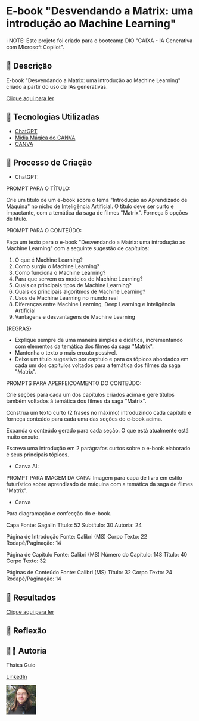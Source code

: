 # E-book "Desvendando a Matrix: uma introdução ao Machine Learning"

ℹ️ NOTE: Este projeto foi criado para o bootcamp DIO "CAIXA - IA Generativa com Microsoft Copilot".

## 📒 Descrição
E-book "Desvendando a Matrix: uma introdução ao Machine Learning" criado a partir do uso de IAs generativas.

[Clique aqui para ler](desvendando-a-matrix-uma-introducao-ao-machine-learning.pdf)

## 🤖 Tecnologias Utilizadas
- [ChatGPT](https://chatgpt.com/)
- [Mídia Mágica do CANVA](https://www.canva.com/pt_br/magia/)
- [CANVA](https://www.canva.com/)

## 🧐 Processo de Criação

- ChatGPT:

PROMPT PARA O TÍTULO:

Crie um título de um e-book sobre o tema "Introdução ao Aprendizado de Máquina" no nicho de Inteligência Artificial. O título deve ser curto e impactante, com a temática da saga de filmes "Matrix". Forneça 5 opções de título.

PROMPT PARA O CONTEÚDO:

Faça um texto para o e-book "Desvendando a Matrix: uma introdução ao Machine Learning" com a seguinte sugestão de capítulos: 
1. O que é Machine Learning?
2. Como surgiu o Machine Learning?
3. Como funciona o Machine Learning?
4. Para que servem os modelos de Machine Learning?
5. Quais os principais tipos de Machine Learning?
6. Quais os principais algoritmos de Machine Learning?
7. Usos de Machine Learning no mundo real
8. Diferenças entre Machine Learning, Deep Learning e Inteligência Artificial
9. Vantagens e desvantagens de Machine Learning

{REGRAS}
- Explique sempre de uma maneira simples e didática, incrementando com elementos da temática dos filmes da saga "Matrix".
- Mantenha o texto o mais enxuto possível.
- Deixe um título sugestivo por capítulo e para os tópicos abordados em cada um dos capítulos voltados para a temática dos filmes da saga "Matrix".

PROMPTS PARA APERFEIÇOAMENTO DO CONTEÚDO:

Crie seções para cada um dos capítulos criados acima e gere títulos também voltados à temática dos filmes da saga "Matrix".

Construa um texto curto (2 frases no máximo) introduzindo cada capítulo e forneça conteúdo para cada uma das seções do e-book acima.

Expanda o conteúdo gerado para cada seção. O que está atualmente está muito enxuto.

Escreva uma introdução em 2 parágrafos curtos sobre o e-book elaborado e seus principais tópicos.

- Canva AI:

PROMPT PARA IMAGEM DA CAPA:
Imagem para capa de livro em estilo futurístico sobre aprendizado de máquina com a temática da saga de filmes "Matrix".

- Canva

Para diagramação e confecção do e-book.

Capa
Fonte: Gagalin
Título: 52
Subtítulo: 30
Autoria: 24

Página de Introdução
Fonte: Calibri (MS)
Corpo Texto: 22
Rodapé/Paginação: 14

Página de Capítulo
Fonte: Calibri (MS)
Número do Capítulo: 148
Título: 40
Corpo Texto: 32

Páginas de Conteúdo
Fonte: Calibri (MS)
Título: 32
Corpo Texto: 24
Rodapé/Paginação: 14

## 🚀 Resultados

[Clique aqui para ler](desvendando-a-matrix-uma-introducao-ao-machine-learning.pdf)

## 💭 Reflexão

## 👨‍💻 Autoria

Thaisa Guio

[LinkedIn](https://www.linkedin.com/thaisa-guio/) 

<img src="/images/thaisa-guio.png" width="80">
